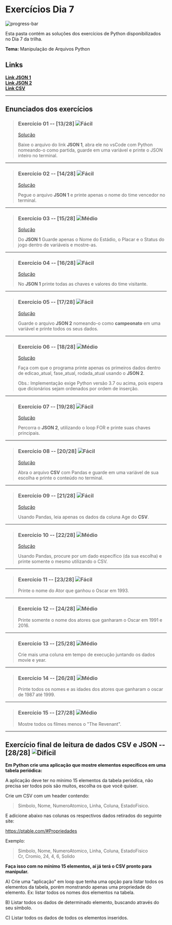 # Exercícios Dia 7

![progress-bar](https://progress-bar.dev/10/?scale=16&title=solucionados&width=200&suffix=/16)

Esta pasta contém as soluções dos exercícios de Python disponibilizados no Dia 7 da trilha.

**Tema:** Manipulação de Arquivos Python

## Links

[**Link JSON 1**](https://pastebin.com/amF0XHEa)  
[**Link JSON 2**](https://pastebin.com/GxdV3pRP)  
[**Link CSV**](https://pastebin.com/LndbVMRT)  

-----

## Enunciados dos exercícios

> ### Exercício 01 -- [13/28] ![Fácil](https://img.shields.io/badge/-F%C3%A1cil-brightgreen)
> [Solução](https://github.com/PFrek/RoboTron_Pedro_Favoreto_Compass/blob/develop/Dia_7/exercicio_01.py)
> 
> Baixe o arquivo do link **JSON 1**, abra ele no vsCode com Python nomeando-o como partida, guarde em uma variável e printe o JSON inteiro no terminal.

-----

> ### Exercício 02 -- [14/28] ![Fácil](https://img.shields.io/badge/-F%C3%A1cil-brightgreen)
> [Solução](https://github.com/PFrek/RoboTron_Pedro_Favoreto_Compass/blob/develop/Dia_7/exercicio_02.py)
> 
> Pegue o arquivo **JSON 1** e printe apenas o nome do time vencedor no terminal.

-----

> ### Exercício 03 -- [15/28] ![Médio](https://img.shields.io/badge/-M%C3%A9dio-yellow)
> [Solução](https://github.com/PFrek/RoboTron_Pedro_Favoreto_Compass/blob/develop/Dia_7/exercicio_03.py)
> 
> Do **JSON 1** Guarde apenas o Nome do Estádio, o Placar e o Status do jogo dentro de variáveis e mostre-as.

-----

> ### Exercício 04 -- [16/28] ![Fácil](https://img.shields.io/badge/-F%C3%A1cil-brightgreen)
> [Solução](https://github.com/PFrek/RoboTron_Pedro_Favoreto_Compass/blob/develop/Dia_7/exercicio_04.py)
> 
> No **JSON 1** printe todas as chaves e valores do time visitante.

-----

> ### Exercício 05 -- [17/28] ![Fácil](https://img.shields.io/badge/-F%C3%A1cil-brightgreen)
> [Solução](https://github.com/PFrek/RoboTron_Pedro_Favoreto_Compass/blob/develop/Dia_7/exercicio_05.py)
> 
> Guarde o arquivo **JSON 2** nomeando-o como **campeonato** em uma variável e printe todos os seus dados.

-----

> ### Exercício 06 -- [18/28] ![Médio](https://img.shields.io/badge/-M%C3%A9dio-yellow)
> [Solução](https://github.com/PFrek/RoboTron_Pedro_Favoreto_Compass/blob/develop/Dia_7/exercicio_06.py)
> 
> Faça com que o programa printe apenas os primeiros dados dentro de edicao_atual, fase_atual, rodada_atual usando o **JSON 2**.
>
> Obs.: Implementação exige Python versão 3.7 ou acima, pois espera que dicionários sejam ordenados por ordem de inserção.

-----

> ### Exercício 07 -- [19/28] ![Fácil](https://img.shields.io/badge/-F%C3%A1cil-brightgreen)
> [Solução](https://github.com/PFrek/RoboTron_Pedro_Favoreto_Compass/blob/develop/Dia_7/exercicio_07.py)
> 
> Percorra o **JSON 2**, utilizando o loop FOR e printe suas chaves principais.

-----

> ### Exercício 08 -- [20/28] ![Fácil](https://img.shields.io/badge/-F%C3%A1cil-brightgreen)
> [Solução](https://github.com/PFrek/RoboTron_Pedro_Favoreto_Compass/blob/develop/Dia_7/exercicio_08.py)
> 
> Abra o arquivo **CSV** com Pandas e guarde em uma variável de sua escolha e printe o conteúdo no terminal.

-----

> ### Exercício 09 -- [21/28] ![Fácil](https://img.shields.io/badge/-F%C3%A1cil-brightgreen)
> [Solução](https://github.com/PFrek/RoboTron_Pedro_Favoreto_Compass/blob/develop/Dia_7/exercicio_09.py)
> 
> Usando Pandas, leia apenas os dados da coluna Age do **CSV**.

-----

> ### Exercício 10 -- [22/28] ![Médio](https://img.shields.io/badge/-M%C3%A9dio-yellow)
> [Solução](https://github.com/PFrek/RoboTron_Pedro_Favoreto_Compass/blob/develop/Dia_7/exercicio_10.py)
> 
> Usando Pandas, procure por um dado específico (da sua escolha) e printe somente o mesmo utilizando o CSV.

-----

> ### Exercício 11 -- [23/28] ![Fácil](https://img.shields.io/badge/-F%C3%A1cil-brightgreen)
> 
> Printe o nome do Ator que ganhou o Oscar em 1993.

-----

> ### Exercício 12 -- [24/28] ![Médio](https://img.shields.io/badge/-M%C3%A9dio-yellow)
> 
> Printe somente o nome dos atores que ganharam o Oscar em 1991 e 2016.

-----

> ### Exercício 13 -- [25/28] ![Médio](https://img.shields.io/badge/-M%C3%A9dio-yellow)
>
> Crie mais uma coluna em tempo de execução juntando os dados movie e year.

-----

> ### Exercício 14 -- [26/28] ![Médio](https://img.shields.io/badge/-M%C3%A9dio-yellow)
> 
> Printe todos os nomes e as idades dos atores que ganharam o oscar de 1987 até 1999.

-----

> ### Exercício 15 -- [27/28] ![Médio](https://img.shields.io/badge/-M%C3%A9dio-yellow)
>
> Mostre todos os filmes menos o "The Revenant".

-----

## Exercício final de leitura de dados CSV e JSON -- [28/28] ![Difícil](https://img.shields.io/badge/-Dif%C3%ADcil-red)

**Em Python crie uma aplicação que mostre elementos específicos em uma tabela periódica:**

A aplicação deve ter no mínimo 15 elementos da tabela periódica, não precisa ser todos pois são muitos, escolha os que você quiser.

Crie um CSV com um header contendo:

> Simbolo, Nome, NumeroAtomico, Linha, Coluna, EstadoFisico.

E adicione abaixo nas colunas os respectivos dados retirados do seguinte site:

<https://ptable.com/#Propriedades>

Exemplo:
> Simbolo, Nome, NumeroAtomico, Linha, Coluna, EstadoFisico  
> Cr, Cromio, 24, 4, 6, Solido

**Faça isso com no mínimo 15 elementos, aí já terá o CSV pronto para manipular.**

A) Crie uma "aplicação" em loop que tenha uma opção para listar todos os elementos da tabela, porém monstrando apenas uma propriedade do elemento. Ex: listar todos os nomes dos elementos na tabela.

B) Listar todos os dados de determinado elemento, buscando através do seu símbolo.

C) Listar todos os dados de todos os elementos inseridos.